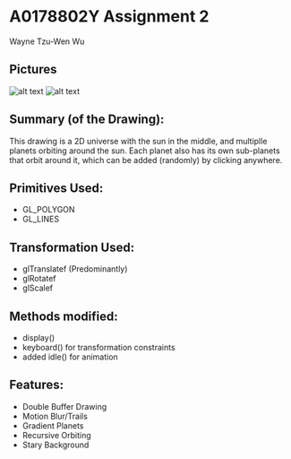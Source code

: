 # A0178802Y Assignment 2
Wayne Tzu-Wen Wu

## Pictures
![alt text](https://github.com/wayne-wu/CS3241/blob/master/universe/pics/pic1.png "Normal")
![alt text](https://github.com/wayne-wu/CS3241/blob/master/universe/pics/pic2.png "Motion Blur")

## Summary (of the Drawing):
This drawing is a 2D universe with the sun in the middle, 
and multiplle planets orbiting around the sun. Each planet also has its own sub-planets
that orbit around it, which can be added (randomly) by clicking anywhere.

## Primitives Used:
- GL_POLYGON
- GL_LINES

## Transformation Used:
- glTranslatef (Predominantly)
- glRotatef
- glScalef 

## Methods modified: 
- display()
- keyboard() for transformation constraints
- added idle() for animation

## Features:
- Double Buffer Drawing
- Motion Blur/Trails
- Gradient Planets
- Recursive Orbiting
- Stary Background



